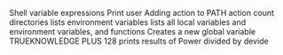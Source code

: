 Shell variable expressions
Print user
Adding action to PATH action
count directories
lists environment variables
lists all local variables and environment variables, and functions
Creates a new global variable
TRUEKNOWLEDGE PLUS 128
prints results of Power divided by devide
